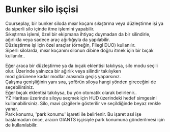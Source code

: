 # Bunker silo işçisi
  
Courseplay, bir bunker siloda mısır koçanı sıkıştırma veya düzleştirme işi ya da siperli silo içinde itme işlemini yapabilir.  
Sıkıştırma işlemi, özel bir ekipmana ihtiyaç duymadan da bir silindirle, ağırlıkla veya sadece araç ağırlığıyla da yapılabilir.  
Düzleştirme işi için özel araçlar (örneğin, Fliegl DUO) kullanılır.  
Siperli silolarda, mısır koçanını silonun dibine doğru itmek için bir bıçak kullanılır..  


  
Eğer araca bir düzleştirme ya da bıçak eklentisi takılıysa, silo modu seçili olur. Üzerinde yalnızca bir ağırlık veya silindir takılıyken  
mod görünene kadar modlar arasında geçiş yaparsınız.  
Çalışma genişliğinin yanı sıra, şoförün siloya hangi yönden gireceğini de seçebilirsiniz.   
Eğer bıçak eklentisi takılıysa, bu yön otomatik olarak belirlenir..  
YZ Haritası üzerinde siloyu seçmek için HUD üzerindeki hedef simgesini kullanabilirsiniz. Silo, mavi çizgilerle gösterilir ve seçildiğinde beyaz renkle yanar.  
Park konumu, 'park konumu' işareti ile belirlenir. Bu işaret asıl işe başlamadan önce, aracın GIANTS işçisiyle park konumuna gönderilmesi için de kullanılabilir.  
  



